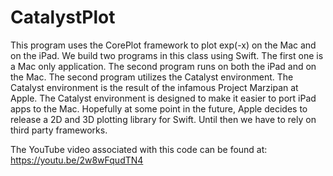 # CatalystPlot
This program uses the CorePlot framework to plot exp(-x) on the Mac and on the iPad. We build two programs in this class using Swift. The first one is a Mac only application. The second program runs on both the iPad and on the Mac. The second program utilizes the Catalyst environment. The Catalyst environment is the result of the infamous Project Marzipan at Apple. The Catalyst environment is designed to make it easier to port iPad apps to the Mac. Hopefully at some point in the future, Apple decides to release a 2D and 3D plotting library for Swift. Until then we have to rely on third party frameworks.

The YouTube video associated with this code can be found at: 
https://youtu.be/2w8wFqudTN4

